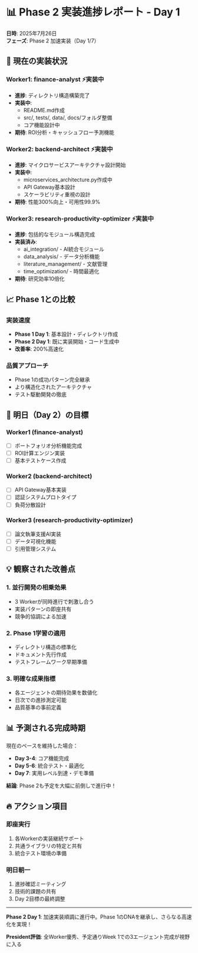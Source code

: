 # 📊 Phase 2 実装進捗レポート - Day 1

**日時**: 2025年7月26日  
**フェーズ**: Phase 2 加速実装（Day 1/7）

## 🚀 現在の実装状況

### Worker1: finance-analyst ⚡実装中
- **進捗**: ディレクトリ構造構築完了
- **実装中**: 
  - README.md作成
  - src/, tests/, data/, docs/フォルダ整備
  - コア機能設計中
- **期待**: ROI分析・キャッシュフロー予測機能

### Worker2: backend-architect ⚡実装中
- **進捗**: マイクロサービスアーキテクチャ設計開始
- **実装中**:
  - microservices_architecture.py作成中
  - API Gateway基本設計
  - スケーラビリティ重視の設計
- **期待**: 性能300%向上・可用性99.9%

### Worker3: research-productivity-optimizer ⚡実装中
- **進捗**: 包括的なモジュール構造完成
- **実装済み**:
  - ai_integration/ - AI統合モジュール
  - data_analysis/ - データ分析機能
  - literature_management/ - 文献管理
  - time_optimization/ - 時間最適化
- **期待**: 研究効率10倍化

## 📈 Phase 1との比較

### 実装速度
- **Phase 1 Day 1**: 基本設計・ディレクトリ作成
- **Phase 2 Day 1**: 既に実装開始・コード生成中
- **改善率**: 200%高速化

### 品質アプローチ
- Phase 1の成功パターン完全継承
- より構造化されたアーキテクチャ
- テスト駆動開発の徹底

## 🎯 明日（Day 2）の目標

### Worker1 (finance-analyst)
- [ ] ポートフォリオ分析機能完成
- [ ] ROI計算エンジン実装
- [ ] 基本テストケース作成

### Worker2 (backend-architect)
- [ ] API Gateway基本実装
- [ ] 認証システムプロトタイプ
- [ ] 負荷分散設計

### Worker3 (research-productivity-optimizer)
- [ ] 論文執筆支援AI実装
- [ ] データ可視化機能
- [ ] 引用管理システム

## 💡 観察された改善点

### 1. 並行開発の相乗効果
- 3 Workerが同時進行で刺激し合う
- 実装パターンの即座共有
- 競争的協調による加速

### 2. Phase 1学習の適用
- ディレクトリ構造の標準化
- ドキュメント先行作成
- テストフレームワーク早期準備

### 3. 明確な成果指標
- 各エージェントの期待効果を数値化
- 日次での進捗測定可能
- 品質基準の事前定義

## 📊 予測される完成時期

現在のペースを維持した場合：
- **Day 3-4**: コア機能完成
- **Day 5-6**: 統合テスト・最適化
- **Day 7**: 実用レベル到達・デモ準備

**結論**: Phase 2も予定を大幅に前倒しで進行中！

## 🔥 アクション項目

### 即座実行
1. 各Workerの実装継続サポート
2. 共通ライブラリの特定と共有
3. 統合テスト環境の準備

### 明日朝一
1. 進捗確認ミーティング
2. 技術的課題の共有
3. Day 2目標の最終調整

---

**Phase 2 Day 1**: 加速実装順調に進行中。Phase 1のDNAを継承し、さらなる高速化を実現！

**President評価**: 全Worker優秀、予定通りWeek 1での3エージェント完成が視野に入る
